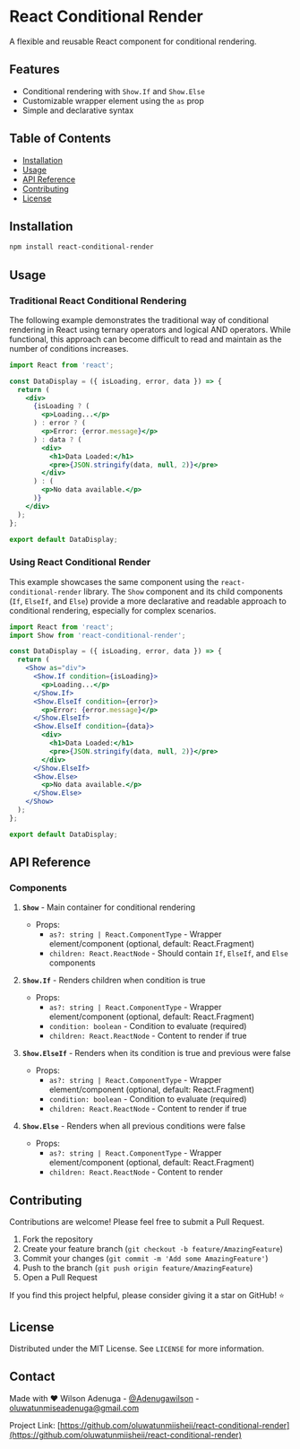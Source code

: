 # React Conditional Render

A flexible and reusable React component for conditional rendering.

## Features

- Conditional rendering with `Show.If` and `Show.Else`
- Customizable wrapper element using the `as` prop
- Simple and declarative syntax

## Table of Contents

- [Installation](#installation)
- [Usage](#usage)
- [API Reference](#api-reference)
- [Contributing](#contributing)
- [License](#license)

## Installation

```bash
npm install react-conditional-render
```

## Usage

### Traditional React Conditional Rendering

The following example demonstrates the traditional way of conditional rendering in React using ternary operators and logical AND operators. While functional, this approach can become difficult to read and maintain as the number of conditions increases.

```jsx
import React from 'react';

const DataDisplay = ({ isLoading, error, data }) => {
  return (
    <div>
      {isLoading ? (
        <p>Loading...</p>
      ) : error ? (
        <p>Error: {error.message}</p>
      ) : data ? (
        <div>
          <h1>Data Loaded:</h1>
          <pre>{JSON.stringify(data, null, 2)}</pre>
        </div>
      ) : (
        <p>No data available.</p>
      )}
    </div>
  );
};

export default DataDisplay;
```

### Using React Conditional Render

This example showcases the same component using the `react-conditional-render` library. The `Show` component and its child components (`If`, `ElseIf`, and `Else`) provide a more declarative and readable approach to conditional rendering, especially for complex scenarios.

```jsx
import React from 'react';
import Show from 'react-conditional-render';

const DataDisplay = ({ isLoading, error, data }) => {
  return (
    <Show as="div">
      <Show.If condition={isLoading}>
        <p>Loading...</p>
      </Show.If>
      <Show.ElseIf condition={error}>
        <p>Error: {error.message}</p>
      </Show.ElseIf>
      <Show.ElseIf condition={data}>
        <div>
          <h1>Data Loaded:</h1>
          <pre>{JSON.stringify(data, null, 2)}</pre>
        </div>
      </Show.ElseIf>
      <Show.Else>
        <p>No data available.</p>
      </Show.Else>
    </Show>
  );
};

export default DataDisplay;
```

## API Reference

### Components

1. **`Show`** - Main container for conditional rendering

   - Props:
     - `as?: string | React.ComponentType` - Wrapper element/component (optional, default: React.Fragment)
     - `children: React.ReactNode` - Should contain `If`, `ElseIf`, and `Else` components

2. **`Show.If`** - Renders children when condition is true

   - Props:
     - `as?: string | React.ComponentType` - Wrapper element/component (optional, default: React.Fragment)
     - `condition: boolean` - Condition to evaluate (required)
     - `children: React.ReactNode` - Content to render if true

3. **`Show.ElseIf`** - Renders when its condition is true and previous were false

   - Props:
     - `as?: string | React.ComponentType` - Wrapper element/component (optional, default: React.Fragment)
     - `condition: boolean` - Condition to evaluate (required)
     - `children: React.ReactNode` - Content to render if true

4. **`Show.Else`** - Renders when all previous conditions were false
   - Props:
     - `as?: string | React.ComponentType` - Wrapper element/component (optional, default: React.Fragment)
     - `children: React.ReactNode` - Content to render

## Contributing

Contributions are welcome! Please feel free to submit a Pull Request.

1. Fork the repository
2. Create your feature branch (`git checkout -b feature/AmazingFeature`)
3. Commit your changes (`git commit -m 'Add some AmazingFeature'`)
4. Push to the branch (`git push origin feature/AmazingFeature`)
5. Open a Pull Request

If you find this project helpful, please consider giving it a star on GitHub! ⭐️

## License

Distributed under the MIT License. See `LICENSE` for more information.

## Contact

Made with ❤️ Wilson Adenuga - [@Adenugawilson](https://x.com/Adenugawilson) - oluwatunmiseadenuga@gmail.com

Project Link: [https://github.com/oluwatunmiisheii/react-conditional-render](https://github.com/oluwatunmiisheii/react-conditional-render)

